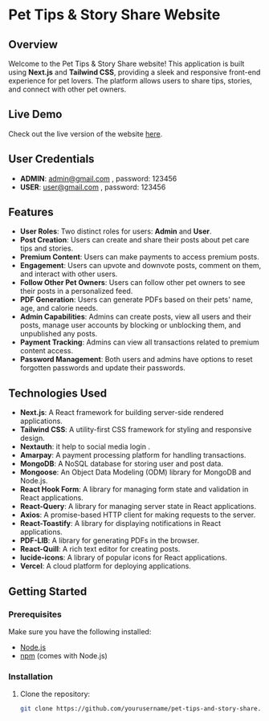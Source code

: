 # Pet Tips & Story Share Website

## Overview

Welcome to the Pet Tips & Story Share website! This application is built using **Next.js** and **Tailwind CSS**, providing a sleek and responsive front-end experience for pet lovers. The platform allows users to share tips, stories, and connect with other pet owners.

## Live Demo
Check out the live version of the website [here](https://petcareblogs.vercel.app/).

## User Credentials
- **ADMIN**: admin@gmail.com  , password: 123456
- **USER**: user@gmail.com , password: 123456

## Features

- **User Roles**: Two distinct roles for users: **Admin** and **User**.
- **Post Creation**: Users can create and share their posts about pet care tips and stories.
- **Premium Content**: Users can make payments to access premium posts.
- **Engagement**: Users can upvote and downvote posts, comment on them, and interact with other users.
- **Follow Other Pet Owners**: Users can follow other pet owners to see their posts in a personalized feed.
- **PDF Generation**: Users can generate PDFs based on their pets' name, age, and calorie needs.
- **Admin Capabilities**: Admins can create posts, view all users and their posts, manage user accounts by blocking or unblocking them, and unpublished any posts.
- **Payment Tracking**: Admins can view all transactions related to premium content access.
- **Password Management**: Both users and admins have options to reset forgotten passwords and update their passwords.

## Technologies Used

- **Next.js**: A React framework for building server-side rendered applications.
- **Tailwind CSS**: A utility-first CSS framework for styling and responsive design.
- **Nextauth**:  it help to social media login  .
- **Amarpay**: A payment processing platform for handling transactions.
- **MongoDB**: A NoSQL database for storing user and post data.
- **Mongoose**: An Object Data Modeling (ODM) library for MongoDB and Node.js.
- **React Hook Form**: A library for managing form state and validation in React applications.
- **React-Query**: A library for managing server state in React applications.
- **Axios**: A promise-based HTTP client for making requests to the server.   
- **React-Toastify**: A library for displaying notifications in React applications.
- **PDF-LIB**: A library for generating PDFs in the browser.
- **React-Quill**: A rich text editor for creating posts.
- **lucide-icons**: A library of popular icons for React applications.
- **Vercel**: A cloud platform for deploying applications.



## Getting Started


### Prerequisites

Make sure you have the following installed:

- [Node.js](https://nodejs.org/en/download/)
- [npm](https://www.npmjs.com/get-npm) (comes with Node.js)

### Installation

1. Clone the repository:

   ```bash
   git clone https://github.com/yourusername/pet-tips-and-story-share.git
